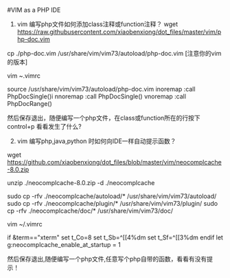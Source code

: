 #VIM as a PHP IDE 
1. vim 编写php文件如何添加class注释或function注释？
wget https://raw.githubusercontent.com/xiaobenxiong/dot_files/master/vim/php-doc.vim 

cp ./php-doc.vim /usr/share/vim/vim73/autoload/php-doc.vim [注意你的vim的版本]

vim ~\.vimrc

source /usr/share/vim/vim73/autoload/php-doc.vim
inoremap <C-P> <ESC>:call PhpDocSingle()<CR>i
nnoremap <C-P> :call PhpDocSingle()<CR>
vnoremap <C-P> :call PhpDocRange()<CR> 

然后保存退出，随便编写一个php文件，在class或function所在的行按下 control+p
看看发生了什么?

2. vim 编写php,java,python 时如何向IDE一样自动提示函数？

wget https://github.com/xiaobenxiong/dot_files/blob/master/vim/neocomplcache-8.0.zip

unzip ./neocomplcache-8.0.zip -d ./neocomplcache 

sudo cp -rfv ./neocomplcache/autoload/* /usr/share/vim/vim73/autoload/
sudo cp -rfv ./neocomplcache/plugin/* /usr/share/vim/vim73/plugin/
sudo cp -rfv ./neocomplcache/doc/* /usr/share/vim/vim73/doc/

vim ~/.vimrc

if &term=="xterm"
  set t_Co=8
  set t_Sb=^[[4%dm
  set t_Sf=^[[3%dm
endif
let g:neocomplcache_enable_at_startup = 1

然后保存退出,随便编写一个php文件,任意写个php自带的函数，看看有没有提示！

